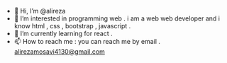 - 👋 Hi, I’m @alireza
- 👀 I’m interested in programming web . i am a web web developer and i know html , css , bootstrap , javascript . 
- 🌱 I’m currently learning for react . 
- 📫 How to reach me : you can reach me by email . alirezamosavi4130@gmail.com

<!---
alireza4130/alireza4130 is a ✨ special ✨ repository because its `README.md` (this file) appears on your GitHub profile.
You can click the Preview link to take a look at your changes.
--->
